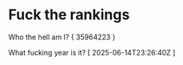 # Fuck the rankings

Who the hell am I?
{ 35964223 }

What fucking year is it?
[ 2025-06-14T23:26:40Z ]
